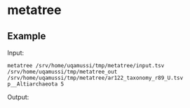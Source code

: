 

# metatree

## Example

Input:
```shell script
metatree /srv/home/uqamussi/tmp/metatree/input.tsv /srv/home/uqamussi/tmp/metatree_out /srv/home/uqamussi/tmp/metatree/ar122_taxonomy_r89_U.tsv p__Altiarchaeota 5
```

Output:
```shell script

```

